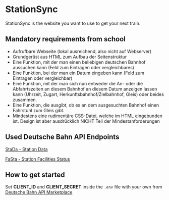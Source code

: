 # StationSync

StationSync is the website you want to use to get your next train.

## Mandatory requirements from school

- Aufrufbare Webseite (lokal ausreichend, also nicht auf Webserver)
- Grundgerüst aus HTML zum Aufbau der Seitenstruktur
- Eine Funktion, mit der man einen beliebigen deutschen Bahnhof aussuchen kann (Feld zum
Eintragen oder vergleichbares)
- Eine Funktion, bei der man ein Datum eingeben kann (Feld zum Eintragen oder vergleichbar)
- Eine Funktion, mit der man sich nun entweder die An- oder die Abfahrtszeiten an diesem
Bahnhof an diesem Datum anzeigen lassen kann (Uhrzeit, Zugart,
Herkunftsbahnhof/Zielbahnhof, Gleis) oder beides zusammen.
- Eine Funktion, die ausgibt, ob es an dem ausgesuchten Bahnhof einen Fahrstuhl zum Gleis
gibt.
- Mindestens eine rudimentäre CSS-Datei, welche im HTML eingebunden ist. Design ist aber
ausdrücklich NICHT Teil der Mindestanforderungen

## Used Deutsche Bahn API Endpoints

[StaDa - Station Data](https://developers.deutschebahn.com/db-api-marketplace/apis/product/stada)

[FaSta - Station Facilities Status](https://developers.deutschebahn.com/db-api-marketplace/apis/product/fasta)

## How to get started

Set **CLIENT_ID** and **CLIENT_SECRET** inside the `.env` file with your own from [Deutsche Bahn API Marketplace](https://developers.deutschebahn.com/db-api-marketplace/apis/)